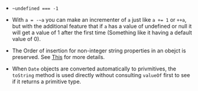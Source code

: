 * `~undefined === -1`

* With `a = -~a` you can make an incrementer of `a` just like `a += 1` or `++a`, but with the additional feature that
if `a` has a value of undefined or null it will get a value of 1 after the first time (Something like it having
a default value of 0).

* The Order of insertion for non-integer string properties in an obejct is preserved. See
[This](https://stackoverflow.com/questions/5525795/does-javascript-guarantee-object-property-order) for more details.

* When `Date` objects are converted automatically to privmitives, the `toString` method is used directly without
consulting `valueOf` first to see if it returns a primitive type.
